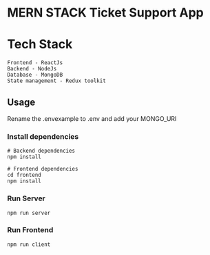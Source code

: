 # MERN STACK Ticket Support App

# Tech Stack

```
Frontend - ReactJs
Backend - NodeJs
Database - MongoDB
State management - Redux toolkit

```

## Usage

Rename the .envexample to .env and add your MONGO_URI

### Install dependencies

```
# Backend dependencies
npm install

# Frontend dependencies
cd frontend
npm install
```

### Run Server

```
npm run server
```

### Run Frontend

```
npm run client
```
